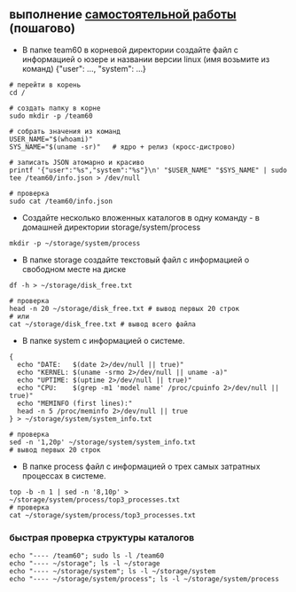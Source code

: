 ## выполнение [самостоятельной работы](task.md) (пошагово)

- В папке team60 в корневой директории создайте  файл с информацией о юзере и названии версии linux (имя возьмите из команд) {"user": …, "system": …}

```shell
# перейти в корень
cd /

# создать папку в корне
sudo mkdir -p /team60

# собрать значения из команд
USER_NAME="$(whoami)"
SYS_NAME="$(uname -sr)"   # ядро + релиз (кросс-дистрово)

# записать JSON атомарно и красиво
printf '{"user":"%s","system":"%s"}\n' "$USER_NAME" "$SYS_NAME" | sudo tee /team60/info.json > /dev/null

# проверка
sudo cat /team60/info.json
```

- Создайте несколько вложенных каталогов в одну команду - в домашней директории storage/system/process

```shell
mkdir -p ~/storage/system/process   
```
- В папке storage создайте текстовый файл с информацией о свободном месте на диске

```shell
df -h > ~/storage/disk_free.txt

# проверка
head -n 20 ~/storage/disk_free.txt # вывод первых 20 строк
# или
cat ~/storage/disk_free.txt # вывод всего файла
```
- В папке system с информацией о системе.

```shell
{
  echo "DATE:   $(date 2>/dev/null || true)"
  echo "KERNEL: $(uname -srmo 2>/dev/null || uname -a)"
  echo "UPTIME: $(uptime 2>/dev/null || true)"
  echo "CPU:    $(grep -m1 'model name' /proc/cpuinfo 2>/dev/null || true)"
  echo "MEMINFO (first lines):"
  head -n 5 /proc/meminfo 2>/dev/null || true
} > ~/storage/system/system_info.txt

# проверка
sed -n '1,20p' ~/storage/system/system_info.txt
# вывод первых 20 строк
```

- В папке process файл с информацией о трех самых затратных процессах в системе.

```shell
top -b -n 1 | sed -n '8,10p' > ~/storage/system/process/top3_processes.txt
# проверка
cat ~/storage/system/process/top3_processes.txt
```

### быстрая проверка структуры каталогов
```shell
echo "---- /team60"; sudo ls -l /team60
echo "---- ~/storage"; ls -l ~/storage
echo "---- ~/storage/system"; ls -l ~/storage/system
echo "---- ~/storage/system/process"; ls -l ~/storage/system/process
```